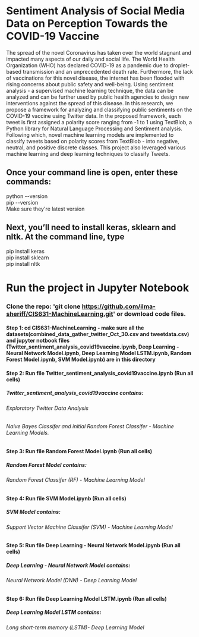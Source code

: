 # Sentiment Analysis of Social Media Data on Perception Towards the COVID-19 Vaccine
The spread of the novel Coronavirus has taken over the world stagnant and impacted many aspects of our daily and social life. The World Health Organization (WHO) has declared COVID-19 as a pandemic due to droplet-based transmission and an unprecedented death rate. Furthermore, the lack of vaccinations for this novel disease, the internet has been flooded with rising concerns about public safety and well-being. Using sentiment analysis - a supervised machine learning technique, the data can be analyzed and can be further used by public health agencies to design new interventions against the spread of this disease. In this research, we propose a framework for analyzing and classifying public sentiments on the COVID-19 vaccine using Twitter data. In the proposed framework, each tweet is first assigned a polarity score ranging from -1 to 1 using TextBlob, a Python library for Natural Language Processing and Sentiment analysis. Following which, novel machine learning models are implemented to classify tweets based on polarity scores from TextBlob - into negative, neutral, and positive discrete classes. This project also leveraged various machine learning and deep learning techniques to classify Tweets.
## Once your command line is open, enter these commands:
python --version <br/>
pip --version <br/>
Make sure they're latest version

## Next, you’ll need to install keras, sklearn and nltk. At the command line, type
pip install keras <br/>
pip install sklearn <br/>
pip install nltk <br/>

# Run the project in Jupyter Notebook
### Clone the repo: 'git clone https://github.com/ilma-sheriff/CIS631-MachineLearning.git' or download code files.
#### Step 1: cd CIS631-MachineLearning - make sure all the datasets(combined_data_gather_twitter_Oct_30.csv and tweetdata.csv) and jupyter notbook files (Twitter_sentiment_analysis_covid19vaccine.ipynb, Deep Learning - Neural Network Model.ipynb, Deep Learning Model LSTM.ipynb, Random Forest Model.ipynb, SVM Model.ipynb) are in this directory
#### Step 2: Run file Twitter_sentiment_analysis_covid19vaccine.ipynb (Run all cells) 
##### Twitter_sentiment_analysis_covid19vaccine contains:
###### Exploratory Twitter Data Analysis
###### Naive Bayes Classifer and initial Random Forest Classifer - Machine Learning Models. 
#### Step 3: Run file Random Forest Model.ipynb (Run all cells) 
##### Random Forest Model contains: 
###### Random Forest Classifer (RF) - Machine Learning Model
#### Step 4: Run file SVM Model.ipynb (Run all cells) 
##### SVM Model contains: 
###### Support Vector Machine Classifer (SVM) - Machine Learning Model
#### Step 5: Run file Deep Learning - Neural Network Model.ipynb (Run all cells) 
##### Deep Learning - Neural Network Model contains: 
###### Neural Network Model (DNN) - Deep Learning Model
#### Step 6: Run file Deep Learning Model LSTM.ipynb (Run all cells) 
##### Deep Learning Model LSTM contains: 
###### Long short-term memory (LSTM)- Deep Learning Model

